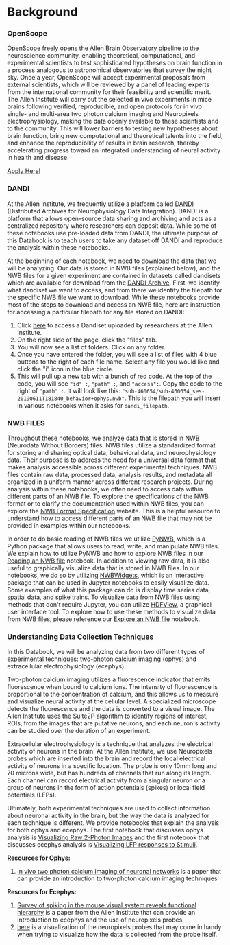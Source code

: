# Background

### OpenScope

[OpenScope](https://openscope.ai) freely opens the Allen Brain Observatory pipeline to the neuroscience community, enabling theoretical, computational, and experimental scientists to test sophisticated hypotheses on brain function in a process analogous to astronomical observatories that survey the night sky. Once a year, OpenScope will accept experimental proposals from external scientists, which will be reviewed by a panel of leading experts from the international community for their feasibility and scientific merit. The Allen Institute will carry out the selected in vivo experiments in mice brains following verified, reproducible, and open protocols for in vivo single- and multi-area two photon calcium imaging and Neuropixels electrophysiology, making the data openly available to these scientists and to the community. This will lower barriers to testing new hypotheses about brain function, bring new computational and theoretical talents into the field, and enhance the reproducibility of results in brain research, thereby accelerating progress toward an integrated understanding of neural activity in health and disease.

[Apply Here!](https://alleninstitute.org/division/neural-dynamics/openscope/)

### DANDI
At the Allen Institute, we frequently utilize a platform called [DANDI](https://dandiarchive.org/) (Distributed Archives for Neurophysiology Data Integration). DANDI is a platform that allows open-source data sharing and archiving and acts as a centralized repository where researchers can deposit data. While some of these notebooks use pre-loaded data from DANDI, the ultimate purpose of this Databook is to teach users to take any dataset off DANDI and reproduce the analysis within these notebooks.

At the beginning of each notebook, we need to download the data that we will be analyzing. Our data is stored in NWB files (explained below), and the NWB files for a given experiment are contained in datasets called dandisets which are available for download from the [DANDI Archive](https://dandiarchive.org/). First, we identify what dandiset we want to access, and from there we identify the filepath for the specific NWB file we want to download. While these notebooks provide most of the steps to download and access an NWB file, here are instruction for accessing a particular filepath for any file stored on DANDI:

1) Click [here](https://dandiarchive.org/dandiset/000535?search=allen%20institute%202%20photon&pos=2) to access a Dandiset uploaded by researchers at the Allen Institute.
2) On the right side of the page, click the "files" tab.
3) You will now see a list of folders. Click on any folder.
4) Once you have entered the folder, you will see a list of files with 4 blue buttons to the right of each file name. Select any file you would like and click the "i" icon in the blue circle.
5) This will pull up a new tab with a bunch of red code. At the top of the code, you will see `"id" :`, `"path" :`, and `"access":`. Copy the code to the right of `"path" :`. It will look like this: `"sub-460654/sub-460654_ses-20190611T181840_behavior+ophys.nwb"`. This is the filepath you will insert in various notebooks when it asks for `dandi_filepath`.

### NWB FILES
Throughout these notebooks, we analyze data that is stored in NWB (Neurodata Without Borders) files. NWB files utilize a standardized format for storing and sharing optical data, behavioral data, and neurophysiology data. Their purpose is to address the need for a universal data format that makes analysis accessible across different experimental techniques. NWB files contain raw data, processed data, analysis results, and metadata all organized in a uniform manner across different research projects. During analysis within these notebooks, we often need to access data within different parts of an NWB file. To explore the specifications of the NWB format or to clarify the documentation used within NWB files, you can explore the [NWB Format Specification](https://nwb-schema.readthedocs.io/en/latest/) website. This is a helpful resource to understand how to access different parts of an NWB file that may not be provided in examples within our notebooks.

 In order to do basic reading of NWB files we utilize [PyNWB](https://github.com/NeurodataWithoutBorders/pynwb), which is a Python package that allows users to read, write, and manipulate NWB files. We explain how to utilize PyNWB and how to explore NWB files in our [Reading an NWB file](./read_nwb.ipynb) notebook. In addition to viewing raw data, it is also useful to graphically visualize data that is stored in NWB files. In our notebooks, we do so by utilizing [NWBWidgets](https://github.com/NeurodataWithoutBorders/nwbwidgets), which is an interactive package that can be used in Jupyter notebooks to easily visualize data. Some examples of what this package can do is display time series data, spatial data, and spike trains. To visualize data from NWB files using methods that don't require Jupyter, you can utilize [HDFView](https://www.hdfgroup.org/downloads/hdfview/), a graphical user interface tool. To explore how to use these methods to visualize data from NWB files, please reference our [Explore an NWB file](./use_nwbwidgets.ipynb) notebook.


### Understanding Data Collection Techniques
In this Databook, we will be analyzing data from two different types of experimental techniques: two-photon calcium imaging (ophys) and extracellular electrophysiology (ecephys).

Two-photon calcium imaging utilizes a fluorescence indicator that emits fluorescence when bound to calcium ions. The intensity of fluorescence is proportional to the concentration of calcium, and this allows us to measure and visualize neural activity at the cellular level. A specialized microscope detects the fluorescence and the data is converted to a visual image. The Allen Institute uses the [Suite2P](https://github.com/MouseLand/suite2p) algorithm to identify regions of interest, ROIs, from the images that are putative neurons, and each neuron's activity can be studied over the duration of an experiment.

Extracellular electrophysiology is a technique that analyzes the electrical activity of neurons in the brain. At the Allen Institute, we use Neuropixels probes which are inserted into the brain and record the local electrical activity of neurons in a specific location. The probe is only 10mm long and 70 microns wide, but has hundreds of channels that run along its length. Each channel can record electrical activity from a singular neuron or a group of neurons in the form of action potentials (spikes) or local field potentials (LFPs).

Ultimately, both experimental techniques are used to collect information about neuronal activity in the brain, but the way the data is analyzed for each technique is different. We provide notebooks that explain the analysis for both ophys and ecephys. The first notebook that discusses ophys analysis is [Visualizing Raw 2-Photon Images](../visualization/visualize_2p_raw.ipynb) and the first notebook that discusses ecephys analysis is [Visualizing LFP responses to Stimuli](../visualization/visualize_lfp_responses.ipynb).

**Resources for Ophys:**
1) [In vivo two photon calcium imaging of neuronal networks](https://www.pnas.org/doi/epdf/10.1073/pnas.1232232100)  is a paper that can provide an introduction to two-photon calcium imaging techniques

**Resources for Ecephys:**
1) [Survey of spiking in the mouse visual system reveals functional hierarchy](https://www.nature.com/articles/s41586-020-03171-x) is a paper from the Allen Institute that can provide an introduction to ecephys and the use of neuropixels probes.
2) [here](https://portal.brain-map.org/explore/circuits/visual-coding-neuropixels) is a visualization of the neuropixels probes that may come in handy when trying to visualize how the data is collected from the probe itself.
